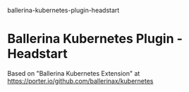 ballerina-kubernetes-plugin-headstart
# Ballerina Kubernetes Plugin - Headstart

Based on "Ballerina Kubernetes Extension" at https://porter.io/github.com/ballerinax/kubernetes
